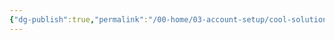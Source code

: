 ```yaml
---
{"dg-publish":true,"permalink":"/00-home/03-account-setup/cool-solutions/post-setup-tasks/"}
---
```


